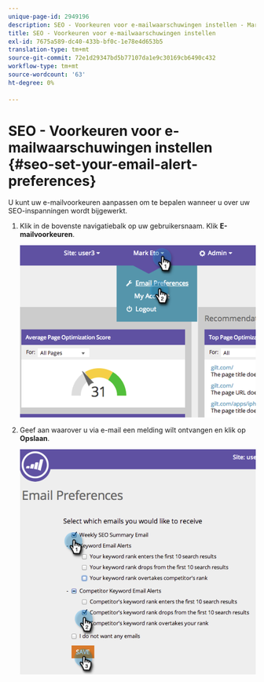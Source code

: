 ```yaml
---
unique-page-id: 2949196
description: SEO - Voorkeuren voor e-mailwaarschuwingen instellen - Marketo Docs - Productdocumentatie
title: SEO - Voorkeuren voor e-mailwaarschuwingen instellen
exl-id: 7675a589-dc40-433b-bf0c-1e78e4d653b5
translation-type: tm+mt
source-git-commit: 72e1d29347bd5b77107da1e9c30169cb6490c432
workflow-type: tm+mt
source-wordcount: '63'
ht-degree: 0%

---
```


# SEO - Voorkeuren voor e-mailwaarschuwingen instellen {#seo-set-your-email-alert-preferences}

U kunt uw e-mailvoorkeuren aanpassen om te bepalen wanneer u over uw SEO-inspanningen wordt bijgewerkt.

1. Klik in de bovenste navigatiebalk op uw gebruikersnaam. Klik **E-mailvoorkeuren**.

   ![](assets/image2014-9-17-21-3a23-3a28.png)

1. Geef aan waarover u via e-mail een melding wilt ontvangen en klik op **Opslaan**.

   ![](assets/image2014-9-17-21-3a23-3a33.png)
